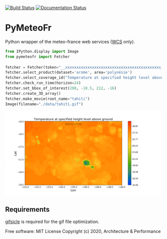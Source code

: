 
[![Build Status](https://travis-ci.org/aetperf/pymeteofr.svg?branch=master)](https://travis-ci.org/aetperf/pymeteofr)
[![Documentation Status](https://readthedocs.org/projects/docs/badge/?version=latest)](https://pymeteofr.readthedocs.io/en/latest/)

# PyMeteoFr

Python wrapper of the meteo-france web services ([WCS](https://www.ogc.org/standards/wcs) only).

```python
from IPython.display import Image
from pymeteofr import Fetcher

fetcher = Fetcher(token="__xxxxxxxxxxxxxxxxxxxxxxxxxxxxxxxxxxxxxxxxxxx__")
fetcher.select_product(dataset='arome', area='polynésie')
fetcher.select_coverage_id("Temperature at specified height level above ground")
fetcher.check_run_time(horizon=24)
fetcher.set_bbox_of_interest(208, -18.5, 212, -16)
fetcher.create_3D_array()
fetcher.make_movie(root_name="tahiti")
Image(filename="./data/tahiti.gif")
```
<p align="center">
  <img width="800" src="tahiti.gif" alt="tahiti.gif">
</p>

## Requirements

[gifsicle](https://www.lcdf.org/gifsicle/) is required for the gif file optimization.


Free software: MIT License
Copyright (c) 2020, Architecture & Performance